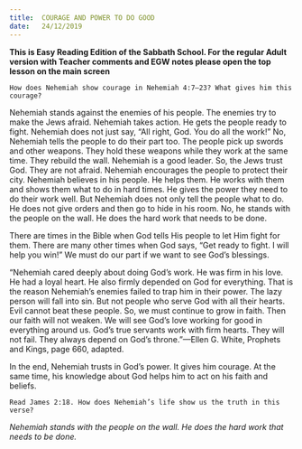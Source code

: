 ```yaml
---
title:  COURAGE AND POWER TO DO GOOD 
date:   24/12/2019
---
```


**This is Easy Reading Edition of the Sabbath School. For the regular Adult version with Teacher comments and EGW notes please open the top lesson on the main screen** 

`How does Nehemiah show courage in Nehemiah 4:7–23? What gives him this courage?`

Nehemiah stands against the enemies of his people. The enemies try to make the Jews afraid. Nehemiah takes action. He gets the people ready to fight. Nehemiah does not just say, “All right, God. You do all the work!” No, Nehemiah tells the people to do their part too. The people pick up swords and other weapons. They hold these weapons while they work at the same time. They rebuild the wall. Nehemiah is a good leader. So, the Jews trust God. They are not afraid. Nehemiah encourages the people to protect their city. Nehemiah believes in his people. He helps them. He works with them and shows them what to do in hard times. He gives the power they need to do their work well. But Nehemiah does not only tell the people what to do. He does not give orders and then go to hide in his room. No, he stands with the people on the wall. He does the hard work that needs to be done.

There are times in the Bible when God tells His people to let Him fight for them. There are many other times when God says, “Get ready to fight. I will help you win!” We must do our part if we want to see God’s blessings.

“Nehemiah cared deeply about doing God’s work. He was firm in his love. He had a loyal heart. He also firmly depended on God for everything. That is the reason Nehemiah’s enemies failed to trap him in their power. The lazy person will fall into sin. But not people who serve God with all their hearts. Evil cannot beat these people. So, we must continue to grow in faith. Then our faith will not weaken. We will see God’s love working for good in everything around us. God’s true servants work with firm hearts. They will not fail. They always depend on God’s throne.”—Ellen G. White, Prophets and Kings, page 660, adapted. 

In the end, Nehemiah trusts in God’s power. It gives him courage. At the same time, his knowledge about God helps him to act on his faith and beliefs.

`Read James 2:18. How does Nehemiah’s life show us the truth in this verse?`

_Nehemiah stands with the people on the wall. He does the hard work that needs to be done._
